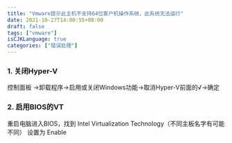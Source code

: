 ```yaml
---
title: "Vmware提示此主机不支持64位客户机操作系统，此系统无法运行"
date: 2021-10-27T14:00:55+08:00
draft: false
tags: ["vmware"]
isCJKLanguage: true
categories: ["错误处理"]
---
```


### 1. 关闭Hyper-V

控制面板 ->卸载程序->启用或关闭Windows功能->取消Hyper-V前面的√->确定

### 2. 启用BIOS的VT

重启电脑进入BIOS，找到 Intel Virtualization Technology（不同主板名字有可能不同） 设置为 Enable
